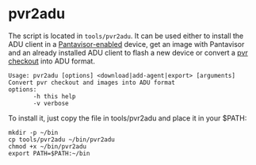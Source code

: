 # pvr2adu

The script is located in ```tools/pvr2adu```. It can be used either to install the ADU client in a [Pantavisor-enabled](https://docs.pantahub.com/index.html) device, get an image with Pantavisor and an already installed ADU client to flash a new device or convert a [pvr checkout](https://docs.pantahub.com/make-a-new-revision.html) into ADU format.

```
Usage: pvr2adu [options] <download|add-agent|export> [arguments]
Convert pvr checkout and images into ADU format
options:
       -h this help
       -v verbose
```

To install it, just copy the file in tools/pvr2adu and place it in your $PATH:

```
mkdir -p ~/bin
cp tools/pvr2adu ~/bin/pvr2adu
chmod +x ~/bin/pvr2adu
export PATH=$PATH:~/bin
```
